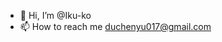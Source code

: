 - 👋 Hi, I’m @Iku-ko
- 📫 How to reach me duchenyu017@gmail.com

<!---
Iku-ko/Iku-ko is a ✨ special ✨ repository because its `README.md` (this file) appears on your GitHub profile.
You can click the Preview link to take a look at your changes.
--->

